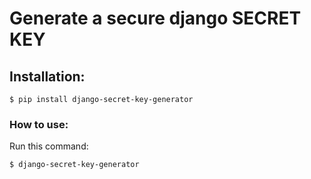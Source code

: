 # Generate a secure django SECRET KEY

## Installation:
`$ pip install django-secret-key-generator`

### How to use:

Run this command:

`$ django-secret-key-generator`
